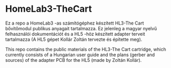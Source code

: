 # HomeLab3-TheCart


Ez a repo a HomeLab3 -as számítógéphez készített HL3-The Cart bővítőmodul publikus anyagait tartalmazza. Ez jelenleg
a magyar nyelvű felhasználói dokumentációt és a HL5 -höz készített adapter terveit tartalmazza (A HL5 gépet Kollár Zoltán tervezte és építette meg).


This repo contains the public materials of the HL3-The Cart cartridge, which currently consists of a Hungarian user guide and
the plans (gerber and sources) of the adapter PCB for the HL5 (made by Zoltán Kollár).
